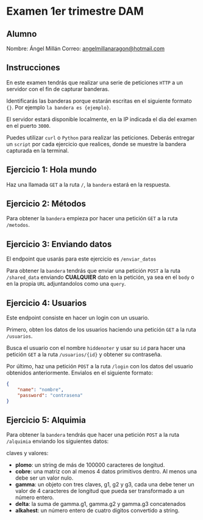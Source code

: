 # Examen 1er trimestre DAM

## Alumno

Nombre: Ángel Millán
Correo: angelmillanaragon@hotmail.com

## Instrucciones

En este examen tendrás que realizar una serie de peticiones `HTTP` a un servidor con el fin de capturar banderas.

Identificarás las banderas porque estarán escritas en el siguiente formato `{}`. Por ejemplo `la bandera es {ejemplo}`.

El servidor estará disponible localmente, en la IP indicada el dia del examen en el puerto `3000`.

Puedes utilizar `curl` o `Python` para realizar las peticiones. Deberás entregar un `script` por cada ejercicio que realices, donde se muestre la bandera capturada en la terminal.

## Ejercicio 1: Hola mundo

Haz una llamada `GET` a la ruta `/`, la `bandera` estará en la respuesta.

## Ejercicio 2: Métodos

Para obtener la `bandera` empieza por hacer una petición `GET` a la ruta `/metodos`.

## Ejercicio 3: Enviando datos

El endpoint que usarás para este ejercicio es `/enviar_datos`

Para obtener la `bandera` tendrás que enviar una petición `POST` a la ruta `/shared_data` enviando **CUALQUIER** dato en la petición, ya sea en el `body` o en la propia `URL` adjuntandolos como una `query`.

## Ejercicio 4: Usuarios

Este endpoint consiste en hacer un login con un usuario.

Primero, obten los datos de los usuarios haciendo una petición `GET` a la ruta `/usuarios`.

Busca el usuario con el nombre `hiddenoter` y usar su `id` para hacer una petición `GET` a la ruta `/usuarios/{id}` y obtener su contraseña.

Por último, haz una petición `POST` a la ruta `/login` con los datos del usuario obtenidos anteriormente. Envialos en el siguiente formato:

```json
{
    "name": "nombre",
    "password": "contrasena"
}
```

## Ejercicio 5: Alquimia

Para obtener la `bandera` tendrás que hacer una petición `POST` a la ruta `/alquimia` enviando los siguientes datos:

claves y valores:
- **plomo**: un string de más de 100000 caracteres de longitud.
- **cobre**: una matriz con al menos 4 datos primitivos dentro. Al menos una debe ser un valor nulo.
- **gamma**: un objeto con tres claves, g1, g2 y g3, cada una debe tener un valor de 4 caracteres de longitud que pueda ser transformado a un número entero.
- **delta**: la suma de gamma.g1, gamma.g2 y gamma.g3 concatenados
- **alkahest**: un número entero de cuatro dígitos convertido a string.

